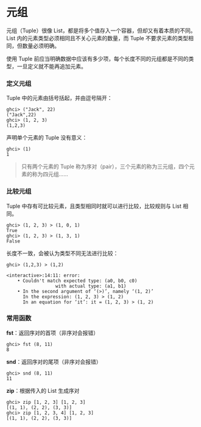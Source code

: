 # 元组

元组（Tuple）很像 List，都是将多个值存入一个容器，但却又有着本质的不同。List 内的元素类型必须相同且不关心元素的数量，而 Tuple 不要求元素的类型相同，但数量必须明确。

使用 Tuple 前应当明确数据中应该有多少项，每个长度不同的元组都是不同的类型，一旦定义就不能再追加元素。

### 定义元组

Tuple 中的元素由括号括起，并由逗号隔开：

```shell
ghci> ("Jack", 22)
("Jack",22)
ghci> (1, 2, 3)
(1,2,3)
```

声明单个元素的 Tuple 没有意义：

```shell
ghci> (1)
1
```

> 只有两个元素的 Tuple 称为序对（pair），三个元素的称为三元组，四个元素的称为四元组......

### 比较元组

Tuple 中存有可比较元素，且类型相同时就可以进行比较，比较规则与 List 相同。

```shell
ghci> (1, 2, 3) > (1, 0, 1)
True
ghci> (1, 2, 3) > (1, 3, 1)
False
```

长度不一致，会被认为类型不同无法进行比较：

```shell
ghci> (1,2,3) > (1,2)

<interactive>:14:11: error:
    • Couldn't match expected type: (a0, b0, c0)
                  with actual type: (a1, b1)
    • In the second argument of ‘(>)’, namely ‘(1, 2)’
      In the expression: (1, 2, 3) > (1, 2)
      In an equation for ‘it’: it = (1, 2, 3) > (1, 2)
```

### 常用函数

**fst**：返回序对的首项（非序对会报错）

```shell
ghci> fst (8, 11)
8
```

**snd**：返回序对的尾项（非序对会报错）

```shell
ghci> snd (8, 11)
11
```

**zip**：根据传入的 List 生成序对

```shell
ghci> zip [1, 2, 3] [1, 2, 3]
[(1, 1), (2, 2), (3, 3)]
ghci> zip [1, 2, 3, 4] [1, 2, 3]
[(1, 1), (2, 2), (3, 3)]
```
